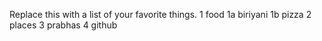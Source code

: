 Replace this with a list of your favorite things.
1 food
   1a biriyani
   1b pizza
2 places
3 prabhas
4 github
